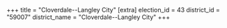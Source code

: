 +++
title = "Cloverdale--Langley City"
[extra]
election_id = 43
district_id = "59007"
district_name = "Cloverdale--Langley City"
+++
